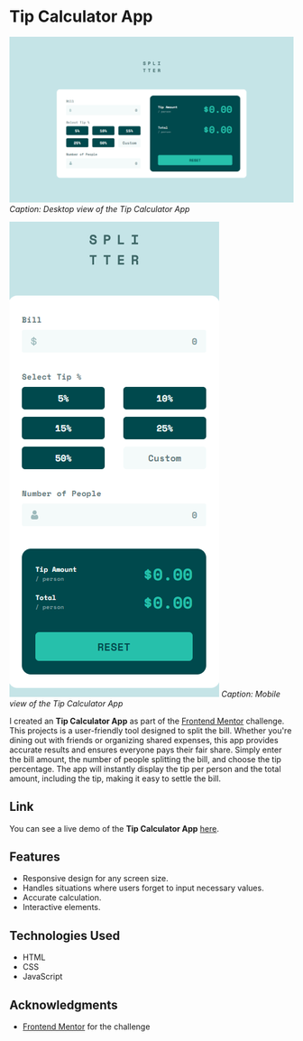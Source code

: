 # Tip Calculator App

![Tip Calculator App Desktop Screenshot](images/screenshots/screenshot_desktop.png)
*Caption: Desktop view of the Tip Calculator App*

![Tip Calculator App Mobile Screenshot](images/screenshots/screenshot_mobile.png)
*Caption: Mobile view of the Tip Calculator App*

I created an **Tip Calculator App** as part of the [Frontend Mentor](https://www.frontendmentor.io/challenges/tip-calculator-app-ugJNGbJUX) challenge. This projects is a user-friendly tool designed to split the bill. Whether you're dining out with friends or organizing shared expenses, this app provides accurate results and ensures everyone pays their fair share. Simply enter the bill amount, the number of people splitting the bill, and choose the tip percentage. The app will instantly display the tip per person and the total amount, including the tip, making it easy to settle the bill.

## Link

You can see a live demo of the **Tip Calculator App** [here](https://lawrpunk.github.io/tip-calculator-app/).

## Features

- Responsive design for any screen size.
- Handles situations where users forget to input necessary values.
- Accurate calculation.
- Interactive elements.

## Technologies Used

- HTML
- CSS
- JavaScript

## Acknowledgments

- [Frontend Mentor](https://www.frontendmentor.io/) for the challenge
